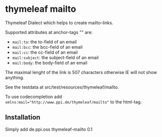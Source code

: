 # thymeleaf mailto

Thymeleaf Dialect which helps to create mailto-links.

Supported attributes at anchor-tags "<a>" are:

- `mail:to`: the to-field of an email
- `mail:bcc`: the bcc-field of an email
- `mail:cc`: the cc-field of an email
- `mail:subject`: the subject-field of an email
- `mail:body`: the body-field of an email

The maximal lenght of the link is 507 characters otherwise IE will not show anything.

See the testdata at src/test/resources/thymeleaf/mailto.

To use codecompletion add `xmlns:mail="http://www.ppi.de/thymeleaf/mailto"` to the html-tag.

## Installation
Simply add
    <dependency>
        <groupId>de.ppi.oss</groupId>
        <artifactId>thymeleaf-mailto</artifactId>
        <version>0.1</version>
    </dependency>
